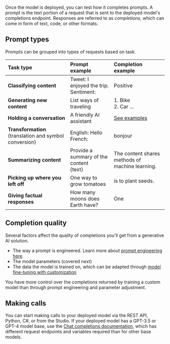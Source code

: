 Once the model is deployed, you can test how it completes prompts. A prompt is the text portion of a request that is sent to the deployed model's completions endpoint. Responses are referred to as *completions*, which can come in form of text, code, or other formats. 

## Prompt types

Prompts can be grouped into types of requests based on task.

|Task type| Prompt example | Completion example|
|:--------|:------------------------ |:-------------------------------|
|**Classifying content** | Tweet: I enjoyed the trip. <br/> Sentiment: | Positive|
|**Generating new content** | List ways of traveling|1. Bike <br/> 2. Car ...|
|**Holding a conversation** | A friendly AI assistant |[See examples](/azure/cognitive-services/openai/how-to/completions#conversation?portal=true)
|**Transformation** (translation and symbol conversion)| English: Hello <br/> French:|bonjour|
|**Summarizing content**|Provide a summary of the content <br/> {text} |The content shares methods of machine learning.|
|**Picking up where you left off** | One way to grow tomatoes |is to plant seeds.|  
|**Giving factual responses** | How many moons does Earth have? |One|

## Completion quality

Several factors affect the quality of completions you'll get from a generative AI solution.

- The way a prompt is engineered. Learn more about [prompt engineering here](/azure/cognitive-services/openai/concepts/prompt-engineering?portal=true).
- The model parameters (covered next)
- The data the model is trained on, which can be adapted through [model fine-tuning with customization](/azure/cognitive-services/openai/how-to/fine-tuning?pivots=programming-language-studio?portal=true) 

You have more control over the completions returned by training a custom model than through prompt engineering and parameter adjustment.

## Making calls

You can start making calls to your deployed model via the REST API, Python, C#, or from the Studio. If your deployed model has a GPT-3.5 or GPT-4 model base, use the [Chat completions documentation](/azure/ai-services/openai/how-to/chatgpt?azure-portal=true), which has different request endpoints and variables required than for other base models.
